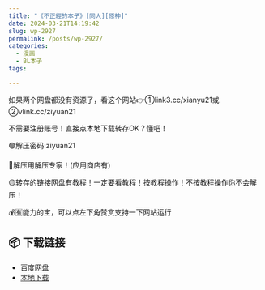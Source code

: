 ```yaml
---
title: "《不正經的本子》[同人][原神]"
date: 2024-03-21T14:19:42
slug: wp-2927
permalink: /posts/wp-2927/
categories:
  - 漫画
  - BL本子
tags:

---
```


如果两个网盘都没有资源了，看这个网站👉①link3.cc/xianyu21或②vlink.cc/ziyuan21

不需要注册账号！直接点本地下载转存OK？懂吧！

🟢解压密码:ziyuan21

🔵解压用解压专家！(应用商店有)

🟡转存的链接网盘有教程！一定要看教程！按教程操作！不按教程操作你不会解压！

💰🈶能力的宝，可以点左下角赞赏支持一下网站运行

## 📦 下载链接
- [百度网盘](https://blziyuan21.com/pay-download/2927?key=3068d9f409&down_id=0)
- [本地下载](https://blziyuan21.com/pay-download/2927?key=3068d9f409&down_id=1)

